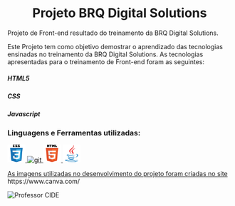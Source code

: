 <h1 align="center"> Projeto BRQ Digital Solutions </h1>
Projeto de Front-end resultado do treinamento da BRQ Digital Solutions.

<p>Este Projeto tem como objetivo demostrar o aprendizado das tecnologias ensinadas no treinamento da BRQ Digital Solutions.
  As tecnologias apresentadas para o treinamento de Front-end foram as seguintes:
</p>
  <h5>HTML5</h5>
  <h5>CSS</h5>
  <h5>Javascript</h5>
  
<h3 align="left">Linguagens e Ferramentas utilizadas:</h3>
<p align="left"> <a href="https://www.w3schools.com/css/" target="_blank" rel="noreferrer"> <img src="https://raw.githubusercontent.com/devicons/devicon/master/icons/css3/css3-original-wordmark.svg" alt="css3" width="40" height="40"/> </a> <a href="https://git-scm.com/" target="_blank" rel="noreferrer"> <img src="https://www.vectorlogo.zone/logos/git-scm/git-scm-icon.svg" alt="git" width="40" height="40"/> </a> <a href="https://www.w3.org/html/" target="_blank" rel="noreferrer"> <img src="https://raw.githubusercontent.com/devicons/devicon/master/icons/html5/html5-original-wordmark.svg" alt="html5" width="40" height="40"/> </a> <a href="https://www.java.com" target="_blank" rel="noreferrer"> <img src="https://raw.githubusercontent.com/devicons/devicon/master/icons/java/java-original.svg" alt="java" width="40" height="40"/> </a> <a href="https://developer.mozilla.org/en-US/docs/Web/JavaScript" target="_blank" rel="noreferrer">  
<p>As imagens utilizadas no desenvolvimento do projeto foram criadas no site <a href"https://www.canva.com/">https://www.canva.com/</p>
  
  ![Professor CIDE](https://user-images.githubusercontent.com/86419088/171408460-a20f5f8b-37b3-4399-b059-72d4298d2cb8.png)

  <p></p>

  

